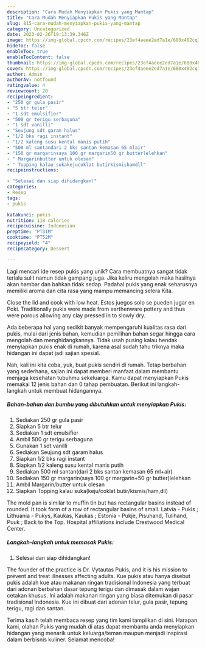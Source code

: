 ```yaml
---
description: "Cara Mudah Menyiapkan Pukis yang Mantap"
title: "Cara Mudah Menyiapkan Pukis yang Mantap"
slug: 815-cara-mudah-menyiapkan-pukis-yang-mantap
category: Uncategorized
date: 2023-02-26T19:13:39.346Z
image: https://img-global.cpcdn.com/recipes/23ef4aeee2ed7a1e/680x482cq70/pukis-foto-resep-utama.jpg
hideToc: false
enableToc: true
enableTocContent: false
thumbnail: https://img-global.cpcdn.com/recipes/23ef4aeee2ed7a1e/680x482cq70/pukis-foto-resep-utama.jpg
cover: https://img-global.cpcdn.com/recipes/23ef4aeee2ed7a1e/680x482cq70/pukis-foto-resep-utama.jpg
author: Admin
authorAv: notfound
ratingvalue: 4
reviewcount: 20
recipeingredient:
- "250 gr gula pasir"
- "5 btr telur"
- "1 sdt emulsifier"
- "500 gr terigu serbaguna"
- "1 sdt vanilli"
- "Seujung sdt garam halus"
- "1/2 bks ragi instant"
- "1/2 kaleng susu kental manis putih"
- "500 ml santandari 2 bks santan kemasan 65 mlair"
- "150 gr margarinsaya 100 gr margarin50 gr butterlelehkan"
- " Margarinbutter untuk olesan"
- " Topping kalau sukakejucoklat butirkismishamdll"
recipeinstructions:

- "Selesai dan siap dihidangkan!"
categories:
- Resep
tags:
- pukis

katakunci: pukis 
nutrition: 118 calories
recipecuisine: Indonesian
preptime: "PT31M"
cooktime: "PT52M"
recipeyield: "4"
recipecategory: Dessert

---
```





Lagi mencari ide resep pukis yang unik? Cara membuatnya sangat tidak terlalu sulit namun tidak gampang juga. Jika keliru mengolah maka hasilnya akan hambar dan bahkan tidak sedap. Padahal pukis yang enak seharusnya memiliki aroma dan cita rasa yang mampu memancing selera Kita.





Close the lid and cook with low heat. Estos juegos solo se pueden jugar en Poki. Traditionally pukis were made from earthenware pottery and thus were porous allowing any clay pressed in to slowly dry.

Ada beberapa hal yang sedikit banyak mempengaruhi kualitas rasa dari pukis, mulai dari jenis bahan, kemudian pemilihan bahan segar hingga cara mengolah dan menghidangkannya. Tidak usah pusing kalau hendak menyiapkan pukis enak di rumah, karena asal sudah tahu triknya maka hidangan ini dapat jadi sajian spesial.






Nah, kali ini kita coba, yuk, buat pukis sendiri di rumah. Tetap berbahan yang sederhana, sajian ini dapat memberi manfaat dalam membantu menjaga kesehatan tubuhmu sekeluarga. Kamu dapat menyiapkan Pukis memakai 12 jenis bahan dan 0 tahap pembuatan. Berikut ini langkah-langkah untuk membuat hidangannya.

<!--inarticleads1-->

##### Bahan-bahan dan bumbu yang dibutuhkan untuk menyiapkan Pukis:

1. Sediakan 250 gr gula pasir
1. Siapkan 5 btr telur
1. Sediakan 1 sdt emulsifier
1. Ambil 500 gr terigu serbaguna
1. Gunakan 1 sdt vanilli
1. Sediakan Seujung sdt garam halus
1. Siapkan 1/2 bks ragi instant
1. Siapkan 1/2 kaleng susu kental manis putih
1. Sediakan 500 ml santan(dari 2 bks santan kemasan 65 ml+air)
1. Sediakan 150 gr margarin(saya 100 gr margarin+50 gr butter)lelehkan
1. Ambil  Margarin/butter untuk olesan
1. Siapkan  Topping kalau suka(keju/coklat butir/kismis/ham,dll)


The mold pan is similar to muffin tin but has rectangular basins instead of rounded. It took form of a row of rectangular basins of small. Latvia - Pukis ; Lithuania - Pukys, Kaukas, Kaukas ; Estonia - Pukje, Pisuhand, Tulihand, Puuk ; Back to the Top. Hospital affiliations include Crestwood Medical Center. 

<!--inarticleads2-->

##### Langkah-langkah untuk memasak Pukis:


1. Selesai dan siap dihidangkan!

The founder of the practice is Dr. Vytautas Pukis, and it is his mission to prevent and treat illnesses affecting adults. Kue pukis atau hanya disebut pukis adalah kue atau makanan ringan tradisional Indonesia yang terbuat dari adonan berbahan dasar tepung terigu dan dimasak dalam wajan cetakan khusus. Ini adalah makanan ringan yang biasa ditemukan di pasar tradisional Indonesia. Kue ini dibuat dari adonan telur, gula pasir, tepung terigu, ragi dan santan. 

Terima kasih telah membaca resep yang tim kami tampilkan di sini. Harapan kami, olahan Pukis yang mudah di atas dapat membantu anda menyiapkan hidangan yang menarik untuk keluarga/teman maupun menjadi inspirasi dalam berbisnis kuliner. Selamat mencoba!
